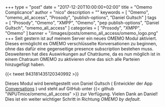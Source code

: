 +++
type = "post"
date = "2017-12-20T10:00:00+02:00"
title = "Omemo Complicance"
author = "nico"
description = ""
keywords = [ "Omemo", "omemo_all_access", "Prosody", "publish-options", "Daniel Gultsch" ]
tags = [
	"Prosody",
	"Omemo",
	"XMPP",
	"Omemo",
	"pep publish-options",
	"Daniel Gultsch",
	"omemo_all_access"
]
categories = [ "Prosody", "XMPP", "Omemo" ]
banner = "/images/posts/omemo_all_access/omemo_logo.png"
+++
Seit gestern ist auf meinem Server ein neues OMEMO Modul aktiviert. Dieses ermöglicht es OMEMO verschlüsselte Konversationen zu beginnen, ohne das dafür eine gegenseitige presence subscription bestehen muss. Desweiteren hat dies Auswirkungen auf Chaträume, da es nun möglich ist in einem Chatraum OMEMO zu aktivieren ohne das sich alle Parteien hinzugefügt haben.

{{< tweet 943181435120340992 >}}

Dieses Modul wird bereitgestellt von Daniel Gultsch ( Entwickler der App [Conversations](https://conversations.im/) ) und steht auf GitHub unter {{< github "iNPUTmice/omemo_all_access" >}} zur Verfügung. Vielen Dank an Daniel! Dies ist ein weiter wichtiger Schritt in Richtung *OMEMO by default*.
